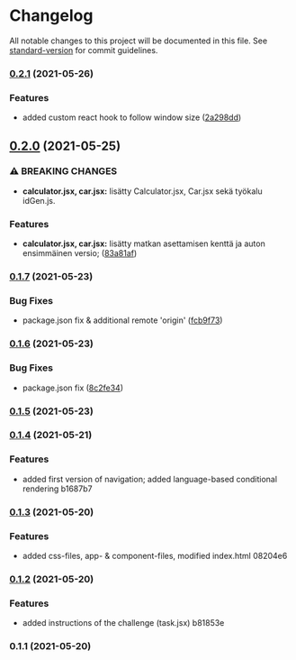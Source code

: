 # Changelog

All notable changes to this project will be documented in this file. See [standard-version](https://github.com/conventional-changelog/standard-version) for commit guidelines.

### [0.2.1](https://github.com/RedFoxFinn/solidabis_koodihaaste_2021_rff/compare/v0.2.0...v0.2.1) (2021-05-26)


### Features

* added custom react hook to follow window size ([2a298dd](https://github.com/RedFoxFinn/solidabis_koodihaaste_2021_rff/commit/2a298dd8f096887317a0269dbffdaec14c0bb9c3))

## [0.2.0](https://github.com/RedFoxFinn/solidabis_koodihaaste_2021_rff/compare/v0.1.7...v0.2.0) (2021-05-25)


### ⚠ BREAKING CHANGES

* **calculator.jsx, car.jsx:** lisätty Calculator.jsx, Car.jsx sekä työkalu idGen.js.

### Features

* **calculator.jsx, car.jsx:** lisätty matkan asettamisen kenttä ja auton ensimmäinen versio; ([83a81af](https://github.com/RedFoxFinn/solidabis_koodihaaste_2021_rff/commit/83a81aff9ea008ff3e005717488e54585bc19ea3))

### [0.1.7](https://github.com/RedFoxFinn/solidabis_koodihaaste_2021_rff/compare/v0.1.6...v0.1.7) (2021-05-23)


### Bug Fixes

* package.json fix & additional remote 'origin' ([fcb9f73](https://github.com/RedFoxFinn/solidabis_koodihaaste_2021_rff/commit/fcb9f73b959c8519577b97def46f5c5ab082feae))

### [0.1.6](https://github.com/RedFoxFinn/solidabis_koodihaaste_2021_rff/compare/v0.1.5...v0.1.6) (2021-05-23)


### Bug Fixes

* package.json fix ([8c2fe34](https://github.com/RedFoxFinn/solidabis_koodihaaste_2021_rff/commit/8c2fe342e4a3fbef78eb72d85c4db0dd8e2709ff))

### [0.1.5](///compare/v0.1.4...v0.1.5) (2021-05-23)

### [0.1.4](///compare/v0.1.3...v0.1.4) (2021-05-21)


### Features

* added first version of navigation; added language-based conditional rendering b1687b7

### [0.1.3](///compare/v0.1.2...v0.1.3) (2021-05-20)


### Features

* added css-files, app- & component-files, modified index.html 08204e6

### [0.1.2](///compare/v0.1.1...v0.1.2) (2021-05-20)


### Features

* added instructions of the challenge (task.jsx) b81853e

### 0.1.1 (2021-05-20)

